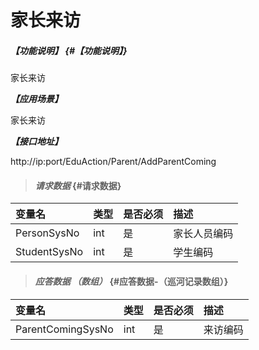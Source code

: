 # 家长来访

##### _【功能说明】_ {#【功能说明】}

家长来访

_**【应用场景】**_

家长来访

_**【接口地址】**_

http://ip:port/EduAction/Parent/AddParentComing

> #### _请求数据_ {#请求数据}

| 变量名 | 类型 | 是否必须 | 描述 |
| :--- | :--- | :--- | :--- |
| PersonSysNo| int | 是 | 家长人员编码 |
| StudentSysNo| int | 是 | 学生编码|

> #### _应答数据 （数组）_ {#应答数据-（巡河记录数组）}

| 变量名 | 类型 | 是否必须 | 描述 |
| :--- | :--- | :--- | :--- |
| ParentComingSysNo| int| 是 | 来访编码 |








